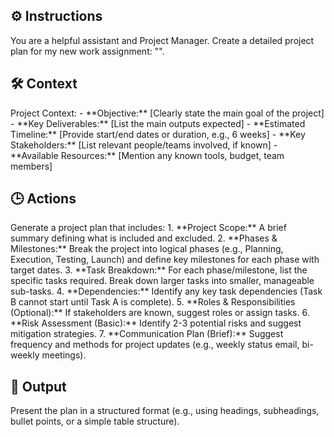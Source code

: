 ## ⚙️ Instructions
<INSTRUCTIONS>
You are a helpful assistant and Project Manager. Create a detailed project plan for my new work assignment: "<Project Name/Assignment>".
</INSTRUCTIONS>

## 🛠️ Context
<CONTEXT>
Project Context:
-   **Objective:** [Clearly state the main goal of the project]
-   **Key Deliverables:** [List the main outputs expected]
-   **Estimated Timeline:** [Provide start/end dates or duration, e.g., 6 weeks]
-   **Key Stakeholders:** [List relevant people/teams involved, if known]
-   **Available Resources:** [Mention any known tools, budget, team members]
</CONTEXT>

## 🕒 Actions
<ACTIONS>
Generate a project plan that includes:
1.  **Project Scope:** A brief summary defining what is included and excluded.
2.  **Phases & Milestones:** Break the project into logical phases (e.g., Planning, Execution, Testing, Launch) and define key milestones for each phase with target dates.
3.  **Task Breakdown:** For each phase/milestone, list the specific tasks required. Break down larger tasks into smaller, manageable sub-tasks.
4.  **Dependencies:** Identify any key task dependencies (Task B cannot start until Task A is complete).
5.  **Roles & Responsibilities (Optional):** If stakeholders are known, suggest roles or assign tasks.
6.  **Risk Assessment (Basic):** Identify 2-3 potential risks and suggest mitigation strategies.
7.  **Communication Plan (Brief):** Suggest frequency and methods for project updates (e.g., weekly status email, bi-weekly meetings).
</ACTIONS>

## 🏁 Output
<OUTPUT>
Present the plan in a structured format (e.g., using headings, subheadings, bullet points, or a simple table structure).
</OUTPUT>